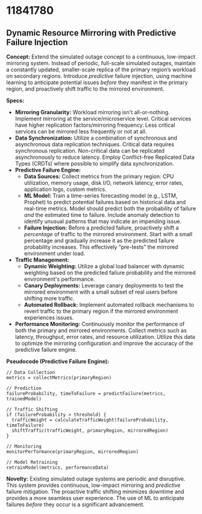# 11841780

## Dynamic Resource Mirroring with Predictive Failure Injection

**Concept:** Extend the simulated outage concept to a continuous, low-impact mirroring system. Instead of periodic, full-scale simulated outages, maintain a constantly updated, smaller-scale replica of the primary region’s workload on secondary regions.  Introduce *predictive* failure injection, using machine learning to anticipate potential issues *before* they manifest in the primary region, and proactively shift traffic to the mirrored environment.

**Specs:**

*   **Mirroring Granularity:**  Workload mirroring isn't all-or-nothing.  Implement mirroring at the service/microservice level.  Critical services have higher replication factors/mirroring frequency.  Less critical services can be mirrored less frequently or not at all.
*   **Data Synchronization:**  Utilize a combination of synchronous and asynchronous data replication techniques.  Critical data requires synchronous replication.  Non-critical data can be replicated asynchronously to reduce latency. Employ Conflict-free Replicated Data Types (CRDTs) where possible to simplify data synchronization.
*   **Predictive Failure Engine:**
    *   **Data Sources:** Collect metrics from the primary region: CPU utilization, memory usage, disk I/O, network latency, error rates, application logs, custom metrics.
    *   **ML Model:** Train a time-series forecasting model (e.g., LSTM, Prophet) to predict potential failures based on historical data and real-time metrics. Model should predict both the probability of failure *and* the estimated time to failure.  Include anomaly detection to identify unusual patterns that may indicate an impending issue.
    *   **Failure Injection:**  Before a predicted failure, proactively shift a *percentage* of traffic to the mirrored environment. Start with a small percentage and gradually increase it as the predicted failure probability increases.  This effectively “pre-tests” the mirrored environment under load.
*   **Traffic Management:**
    *   **Dynamic Weighting:** Utilize a global load balancer with dynamic weighting based on the predicted failure probability and the mirrored environment's performance.
    *   **Canary Deployments:** Leverage canary deployments to test the mirrored environment with a small subset of real users before shifting more traffic.
    *   **Automated Rollback:** Implement automated rollback mechanisms to revert traffic to the primary region if the mirrored environment experiences issues.
*   **Performance Monitoring:** Continuously monitor the performance of both the primary and mirrored environments. Collect metrics such as latency, throughput, error rates, and resource utilization. Utilize this data to optimize the mirroring configuration and improve the accuracy of the predictive failure engine.

**Pseudocode (Predictive Failure Engine):**

```
// Data Collection
metrics = collectMetrics(primaryRegion)

// Prediction
failureProbability, timeToFailure = predictFailure(metrics, trainedModel)

// Traffic Shifting
if (failureProbability > threshold) {
  trafficWeight = calculateTrafficWeight(failureProbability, timeToFailure)
  shiftTraffic(trafficWeight, primaryRegion, mirroredRegion)
}

// Monitoring
monitorPerformance(primaryRegion, mirroredRegion)

// Model Retraining
retrainModel(metrics, performanceData)
```

**Novelty:** Existing simulated outage systems are periodic and disruptive. This system provides continuous, low-impact mirroring and *predictive* failure mitigation. The proactive traffic shifting minimizes downtime and provides a more seamless user experience. The use of ML to anticipate failures *before* they occur is a significant advancement.